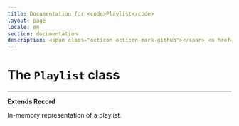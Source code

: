 ```yaml
---
title: Documentation for <code>Playlist</code>
layout: page
locale: en
section: documentation
description: <span class="octicon octicon-mark-github"></span> <a href="https://github.com/daplayer/daplayer/tree/master/app/models/playlist.js">See the app/models/playlist.js file on GitHub</a>
---
```

# The `Playlist` class
<hr>

**Extends Record**

In-memory representation of a playlist.
